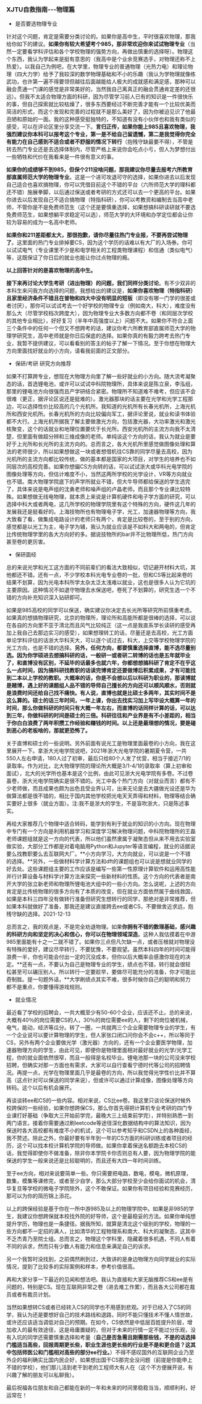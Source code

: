 ### XJTU自救指南---物理篇

- 是否要选物理专业

针对这个问题，肯定是需要分类讨论的。如果你是高中生，平时很喜欢物理，那我给你如下的建议。**如果你有较大希望考个985，那非常欢迎你来试试物理专业**（当然一定要看学科评估和各个学校物理的强势方向，再做出慎重的选择呀）。物理这个东西，我认为学起来是挺有意思的（我高中是个业余竞赛选手，对物理还称不上热爱）。以我自己为例吧，在大学里，物理专业的普通物理（光热力电）和理论物理（四大力学）给予了我较深的数学物理基础和不小的乐趣（我认为学物理就像练武功，也许第一遍不得要领但越往后面越能给人极大的成就感和满足感，那种可以融会贯通一门课的感觉是非常美好的，当然我自己离真正的融会贯通肯定差的还很远）。但我不太适合物理方面的科研，因为尽管学习前人已有的知识是一件很快乐的事，但自己探索就比较枯燥了，很多东西要经过不断完善才能有一个比较优美而简洁的形式，而这个发现和完善的过程就不是那么美好了，因为你被迫见识了他最丑陋和原始的一面。我的这种感受挺独特的，不知道有没有小伙伴也和我有类似的感受，可以在评论区里分享交流一下。**言归正传，如果你能上985且喜欢物理，我强烈建议你本科可以报考这个专业，第一是不给自己留遗憾，第二是我觉得你完全有能力在自己感到不适合或者不舒服的情况下转行**（抱残守缺最要不得），不管是转去热门专业还是去选择体制内，尽管严格上来说你会吃点小亏，但人为梦想付出一些牺牲和代价在我看来是一件很有意义的事。

**如果你的成绩够不到985，但保个211没啥问题，那我建议你尽量去报考六所教育部直属师范大学的物理专业**。这是一个进可攻退可守的选择，如果你进去以后发现自己适合也喜欢搞物理，你可以凭借目前这个不错的平台（六所师范大学的理科都还不错）施展拳脚，以后通过保送或者考研的方式还可以去一个更高的平台。如果你进去以后发现自己不适合搞物理（特指科研），你可以考教资和编制去当高中老师，不管你是不是免费师范生（这个还是要慎重选择，如果想搞科研读研就不要选免费师范生，如果想躺平求稳定可以选），师范大学的大环境和办学定位都会让你较为容易的成为一名高中老师。

**如果你和211差距都太大，那很抱歉，请你尽量往热门专业报，不要再尝试物理了**。这里面的热门专业排掉要CS，因为这个学历的话难以有大厂的入场券。你可以试试电气（专业课里不少是和电学相关的工程类物理课程）和信通（类似电气）等，这既保证了你日后的就业也能让你过点物理的瘾。

**以上回答针对的是喜欢物理的高中生。**

**接下来再讨论大学生考研（进出物理）的问题，我们同样分类讨论**。有不少双非的本科生来问我方向选择的问题，我想给出的建议是，**如果你喜欢物理（特指科研）且家里经济条件不错且在普物和四大中没有明显的短板**（即没有哪一门学的很差或者讨厌），那你可以试试考去一个好学校的物理专业（例如南大，科大），难度没有那么大（尽管学校档次跨度大），因为物理专业大多数方向都不卷（和同层次学校的其他专业相比），好好复习（半年中高强度以上）问题不大。如果你不符合上面三个条件中的任何一个但又不想跨考的话，建议你考六所教育部直属师范大学的物理学研究生，高中老师就是你日后保底的选择。如果你真的有毅力跨考去热门专业，我暂不提供建议，可以看看别的答主的帖子了解一下情况。至于你想在物理大方向里面找好就业的小方向，请看我前面的正文部分。

- 保研/考研 研究方向推荐

如果不打算跨专业，想现在大物理方向里了解一些好就业的小方向。随大流考凝聚态的话，首选锂电池，或许可以试试中科院物理所，具体来说是陈立泉，李泓组，那里的锂电池方向很强而且产学研结合紧密。物理所不知道难不难考，但应该不会很难（更正，据评论区说还是挺难的）。激光器那块的话主要在光学和光学工程那边，可以选择性价比较高的几个光机所。我知道的光机所有长春光机所，上海光机所和西安光机所。长春光机所的方向比较偏向军工，据评论里说，就业和读书体验都不大行。上海光机所据我了解主要做激光方向，包括激光器，大功率激光和激光核聚变，这个的话就业和地理位置要优于长光所。西安光机所的主流方向我不太清楚，但里面有做超分辨和三维成像的老师。单纯谈这个方向的话，我认为就业是要好于上光所和长光所的主流方向的。总而言之，各大光机所里感觉做图像处理和算法的老师很少，所以如果想做这一块或者想借机往CS靠的同学尽量去高校，因为光机所的主流方向都比较传统，做的基本都是国家的大项目，对学生的培养也不如同层次的高校完善。如果你想偏CS方向转的话，可以试试浙大或华科光电学院的图像处理等方向，但估计难度不小，当然这两所学校的光学设计，VR等方向就业也不错。南大物理学院底下的声学所就业不错，但大牛导师都给保送的学生选完了，具体来说是电声组的沈勇老师和噪声组的卢晶老师。而且那个专业课比较特殊。如果想做无线电物理，就本质上来说是计算机硬件和电子学方面的研究，可以选择中科大或者两电，这几所学校的物理学院里有这个特殊的方向，硬件这几年的发展我还是挺看好的。上海技物所也有物理电子学，光工，加速器物理等方向，我大致看了看，做集成电路设计的老师只有两个，肯定是比较卷的，至于别的方向，感觉都是以光工为主，电子学为辅，我认为就业应该是不如科大和两电的，但肯定比传统物理学里的各大方向好的多。据说技物所的bar并不比物理所低，热门方向甚至卷的更厉害。

- 保研面经

总的来说光学和光工这方面的不同前辈们的看法大致相似，切记避开材料大坑，其他都还不错。还有一点，不少学校本科光电专业卷的一批，但和CS等比起来卷的结果不划算，因为光电本科所学太杂太泛太浅难以就业，这也是很多人认为它坑的主要原因。这种情况不如退守物理去水保送吧，卷死了不划算的，研究生选一个不错的方向补充知识深入钻研即可。

如果是985高校的同学可以保送，确实建议你决定去长光所等研究所前慎重考虑。如果真的想搞物理研究，北京的物理所，理论所和高能所都是很棒的选择，可以说在各自的方向里不亚于清北而且风气比较纯正（这一点是我直系学长读研的感受再加上我自己去那边实习的感受），如果想理转工的话，尽量还是去高校，光工方面单论学科评估的话浙大华科天大，可以逐个试过去，科大，上交等学校物理学院的光工方向，也是不错的选择。**另外，任何方向，都要慎重选择直博，能不选尽量别选。因为你学硕进去想搞科研的话，一般研一或者研二转博的话也是五年就毕业了，和直博没有区别，不延毕的话最多也就六年，你都想想搞科研了肯定不在乎这么一点时间，因为搞科研找教职的话读完博肯定还要做博后积累成果，才有可能找到二本以上学校的教职。大概率的话，你是不会想以后以科研为职业的，那读博就是赌博，遇上好的课题组人品不错的导师自己擅长的方向还可以顺风顺水，否则就是浪费时间还给自己找不痛快。有人说，直博也就是比硕士多两年，其实时间不是这么算的。硕士的话三年时间，一年上课，你出去找实习加上写毕设大概算一年的时间，那么你做科研的时间只有大概一年左右，而直博的话同样计算的话，可以达到三年，你做科研的时间是硕士的三倍。科研往往和产业界是有不小差距的，相当于你白白浪费了两年积攒工作经验和赚钱的时间。以上还是最理想的情况，要是碰到恶心的老板啥的，那就更恐怖了。**

关于直博和硕士的一些说明。另外前面有说光工是物理里面最卷的小方向，我在这里展开一下。拿浙大光电学院说吧，2021年浙大光电学院的暑期夏令营，一共550人左右申请，180人过了初审，最后只给80个人发了优营，相当于接近7/1的录取率。作为对比，北大物理学院的理论所大概是3/1-4/1的录取率（算上初审和面试），北大的光学所也基本是这个比例，由此可见浙大光电学院有多卷。不过卷虽卷，浙大光电学院确实是很不错的。光工中各个热门方向（对就业而言）都有不少老师做，而且成果也颇为出色且受业界认可，出来无论是去大疆做光设还是华为做算法都是很不错的，相比于国内其他学校把光电天天弄得和材料，物理等结合确实要好上很多（就业方面）。注:我不是浙大的学生，不是盲吹浙大，只是陈述事实。

再给大家推荐几个物理中适合转码，能学到有利于就业的知识的小方向。现在物理中专门有一个方向是利用机器学习和深度学习解决物理问题，中科院物理所的王磊老师课题组就是这一方向的代表，所以他们虽然隶属于凝聚态但从来不用去实验室做实验，大部分工作都是对着电脑用Python和Jupyter等语言编程，就业的话据说要么找教职要么去互联网大厂。**小方向学习，大方向就业，可以说是一个不错的选择。**另外，一些做材料学计算方法和dft的课题组也可以说是想就业同学的好去处。这些课题组主要的工作应该是编写一些第一性原理计算软件和运用高性能并行计算设备与材料学计算方法来探究一些新材料的性质。这个方向的代表者是南开大学的张立新老师和物理所锂电池大组中的一些小方向。怎么说呢，上述的方向肯定是比传统物理的很多方向有了本质的改变，但在就业方面依然属于曲线救国，如果是本科三四年没有做转行准备但研究生想转行的同学，那绝对是非常推荐，但如果本科就做好了准备，那我还是建议直接跨去ee或者CS，不要做舍近求远，抱残守缺的选择。2021-12-13

总而言之，我的观点是，不是完全劝退物理。如果**你拥有不错的数理基础，感兴趣的科研方向和坚定的决心和信心，你可以在物理领域深造**。这种人我估摸着在中游985里面能有十之一二就不错了。如果你三点但凡欠缺一点，或者压根就对物理没有特殊的爱好，建议尽早转行，不要犹豫，不要观望。虽然本科四年的时间可能得浪费一半，你也可能会付出一定的沉没成本，但你以后大概率会感激你现在的决定。**还有一点，不要认为自己是物理专业的学生，绩点也不错，转行就会很轻松甚至可以碾压别人。所以转行一定要趁早，要做尽可能充分的准备，你才可能出奇制胜。提一句题外话，**大学刷绩点其实不难，很多时候你自己的聪明和努力都不是重点，你要懂得游戏规则。

- 就业情况

最近看了学校的招聘会，一共大概至少有50-60个企业，应该还不止。总的来说，大概有40％的岗位需要CS的人，30％的岗位需要ee的人，剩下的岗位被机械，电气，能动，经济等瓜分。转了一圈，一共就两三个企业需要物理专业的学生，有一个企业说可以要计算物理的学生，但人家张口闭口问你会不会c++，所以等同于CS，另外有两个企业要做光学（激光器）方向的，还有一个企业要医学物理，加速器物理方向的学生，由此可见，即便你是物理里面相对最好就业的光学/光学工程，你的就业面依然很窄，而且一般得是名校毕业。锂电池那一块的公司没来学校招聘，但确实对那一方面也有需求，大家可以自行查看宁德时代等公司的招聘情况。再提一点，光学在物理里面几乎是最卷的方向，所以我觉得光学性价比并不算高（这点针对可以保送的同学来说），但或许可以通过计算成像，图像处理等方向转码。这个以后有机会展开。

再谈谈转ee和CS的一些内容。相对来说，CS比ee卷。我这里只谈论保送时候外校跨保的一些经验，如果你想跨保CS，那么你首先得把计算机专业考研的四门专业课打好基础（争取大三开始前学完，最晚大三上结束前学完），并特别熟悉一到两门语言。接着你需要通过刷leetcode等途径深化数据结构中的算法知识，因为保送时各大高校都有难度不小的机试，这个可以参考知乎和CSDN上的各种面经，我不赘述。除此之外，你最好要有半年到一年的CS方面的科研训练或者项目的经历，这个可以找本校计算机学院的导师做。如果你拿着保送名额跑去本校CS的话，我觉得即使你不做准备，除非你本学院卡你否则总有人要，因为物理学院的能保送的学生一般来说还是比较聪明的，而且还有大四一年时间训练。

至于ee方向，相对来说要简单一些。你只需要把电路，数电，模电，微机原理，数集，模集等课修完，或者至少自学，那么大部分学校至少会给你面试的机会，清华复旦等学校的微电子学院除外，这个不敢保证。如果你有项目经验和竞赛经历，那可以为你的简历锦上添花。

以上的跨保经验是基于你在一所中游985及以上的物理学院中。如果是非985的学生，我建议你想跨保就本校找外院的好导师，这个是最稳妥的方法。如果你单纯想提升学历，物理也是一条捷径。据我所知，就算是清北这个级别的学校，物理的一些方向都不一定招的满人，比如清华的工程物理系和南大、科大的凝聚态，这其中不乏杰青乃至院士组。总而言之，物理这个学科里，隐藏着很多机遇，不同人有着不同的诉求，然而只有少数人有能力和信息来满足自己的诉求。

另一个我暂时没找到，之前偶然刷到过，大致讲的是身边物理方向同学就业的实际情况，提到了比较多的实际案例和样本，参考价值很高。

再和大家分享一下最近的见闻和想法吧。我认为直接和大家无脑推荐CS和ee是有问题的，特别是CS。现在互联网非常之卷（进去难工作累），而且各大公司都在裁员或者有裁员计划。

当然如果想转CS或者已经转入CS的同学也不用感到悲观。对于已经入了CS的同学，我认为还是要想好自己的技术路线和退路，同时不能只懂技术不懂人情世故，或许还应该适当调低对自己的预期。在如今，CS依然是中低层百姓提升阶层，增加收入的最有效途径，这是毋庸置疑的，但对于未来的行情一定不能过分乐观，没有入坑的同学还需要慎重选择和考量（**自己是否急需且刚需那些钱，不是的话选择门槛适当高些，回报周期更长些，职业生涯也更长些的行业是不是和更合适？这其中包括师医公和门槛相对高些的部分ee行业。**）不得不感叹国外的互联网企业乃至外企的福利确实比国内民企好，如果想出国干CS那完全没问题（前提是你能申上不错的学校），他们那儿活到老干到老的工程师大有人在（这个不方便展开说，有兴趣了解的朋友可以私聊我）。

最后祝福各位朋友和自己都能在新的一年和未来的时间里稳稳当当，顺顺利利，好运常在！